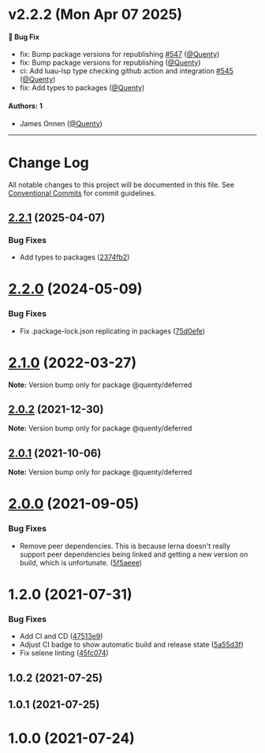 # v2.2.2 (Mon Apr 07 2025)

#### 🐛 Bug Fix

- fix: Bump package versions for republishing [#547](https://github.com/Quenty/NevermoreEngine/pull/547) ([@Quenty](https://github.com/Quenty))
- fix: Bump package versions for republishing ([@Quenty](https://github.com/Quenty))
- ci: Add luau-lsp type checking github action and integration [#545](https://github.com/Quenty/NevermoreEngine/pull/545) ([@Quenty](https://github.com/Quenty))
- fix: Add types to packages ([@Quenty](https://github.com/Quenty))

#### Authors: 1

- James Onnen ([@Quenty](https://github.com/Quenty))

---

# Change Log

All notable changes to this project will be documented in this file.
See [Conventional Commits](https://conventionalcommits.org) for commit guidelines.

## [2.2.1](https://github.com/Quenty/NevermoreEngine/compare/@quenty/deferred@2.2.0...@quenty/deferred@2.2.1) (2025-04-07)


### Bug Fixes

* Add types to packages ([2374fb2](https://github.com/Quenty/NevermoreEngine/commit/2374fb2b043cfbe0e9b507b3316eec46a4e353a0))





# [2.2.0](https://github.com/Quenty/NevermoreEngine/compare/@quenty/deferred@2.1.0...@quenty/deferred@2.2.0) (2024-05-09)


### Bug Fixes

* Fix .package-lock.json replicating in packages ([75d0efe](https://github.com/Quenty/NevermoreEngine/commit/75d0efeef239f221d93352af71a5b3e930ec23c5))





# [2.1.0](https://github.com/Quenty/NevermoreEngine/compare/@quenty/deferred@2.0.2...@quenty/deferred@2.1.0) (2022-03-27)

**Note:** Version bump only for package @quenty/deferred





## [2.0.2](https://github.com/Quenty/NevermoreEngine/compare/@quenty/deferred@2.0.1...@quenty/deferred@2.0.2) (2021-12-30)

**Note:** Version bump only for package @quenty/deferred





## [2.0.1](https://github.com/Quenty/NevermoreEngine/compare/@quenty/deferred@2.0.0...@quenty/deferred@2.0.1) (2021-10-06)

**Note:** Version bump only for package @quenty/deferred





# [2.0.0](https://github.com/Quenty/NevermoreEngine/compare/@quenty/deferred@1.2.0...@quenty/deferred@2.0.0) (2021-09-05)


### Bug Fixes

* Remove peer dependencies. This is because lerna doesn't really support peer dependencies being linked and getting a new version on build, which is unfortunate. ([5f5aeee](https://github.com/Quenty/NevermoreEngine/commit/5f5aeeea8de9975435309e53679f0ef7064f9dd0))





# 1.2.0 (2021-07-31)


### Bug Fixes

* Add CI and CD ([47513e9](https://github.com/Quenty/NevermoreEngine/commit/47513e9b568162707534af132396dd8756947dd3))
* Adjust CI badge to show automatic build and release state ([5a55d3f](https://github.com/Quenty/NevermoreEngine/commit/5a55d3f19bf8d66a760d67da9b56ed47fab74656))
* Fix selene linting ([45fc074](https://github.com/Quenty/NevermoreEngine/commit/45fc07489ee59127ac6582689f19a0e87c1e5b5a))



## 1.0.2 (2021-07-25)



## 1.0.1 (2021-07-25)



# 1.0.0 (2021-07-24)
